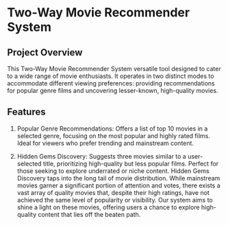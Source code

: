 # Two-Way Movie Recommender System

## Project Overview
This Two-Way Movie Recommender System versatile tool designed to cater to a wide range of movie enthusiasts. It operates in two distinct modes to accommodate different viewing preferences: providing recommendations for popular genre films and uncovering lesser-known, high-quality movies.

## Features
1. Popular Genre Recommendations: Offers a list of top 10 movies in a selected genre, focusing on the most popular and highly rated films. Ideal for viewers who prefer trending and mainstream content.

2. Hidden Gems Discovery: Suggests three movies similar to a user-selected title, prioritizing high-quality but less popular films. Perfect for those seeking to explore underrated or niche content. Hidden Gems Discovery taps into the long tail of movie distribution. While mainstream movies garner a significant portion of attention and votes, there exists a vast array of quality movies that, despite their high ratings, have not achieved the same level of popularity or visibility. Our system aims to shine a light on these movies, offering users a chance to explore high-quality content that lies off the beaten path.


